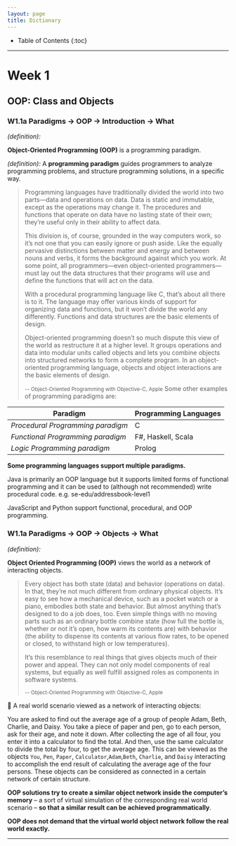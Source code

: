 ```yaml
---
layout: page
title: Dictionary
---
```


* Table of Contents
  {:toc}


--------------------------------------------------------------------------------------------------------------------

# Week 1

## OOP: Class and Objects
### W1.1a Paradigms → OOP → Introduction → What

_(definition):_

**Object-Oriented Programming (OOP)** is a programming paradigm.

_(definition):_
A **programming paradigm** guides programmers to analyze programming problems, and structure programming solutions, in a specific way.

> Programming languages have traditionally divided the world into two parts—data and operations on data. Data is static and immutable, except as the operations may change it. The procedures and functions that operate on data have no lasting state of their own; they’re useful only in their ability to affect data.
>
> This division is, of course, grounded in the way computers work, so it’s not one that you can easily ignore or push aside. Like the equally pervasive distinctions between matter and energy and between nouns and verbs, it forms the background against which you work. At some point, all programmers—even object-oriented programmers—must lay out the data structures that their programs will use and define the functions that will act on the data.
>
> With a procedural programming language like C, that’s about all there is to it. The language may offer various kinds of support for organizing data and functions, but it won’t divide the world any differently. Functions and data structures are the basic elements of design.
>
> Object-oriented programming doesn’t so much dispute this view of the world as restructure it at a higher level. It groups operations and data into modular units called objects and lets you combine objects into structured networks to form a complete program. In an object-oriented programming language, objects and object interactions are the basic elements of design.
>
> <small>-- Object-Oriented Programming with Objective-C, Apple</small>
Some other examples of programming paradigms are:

**Paradigm** | **Programming Languages**
---------|----------------------------------------------
_Procedural Programming paradigm_ | C
_Functional Programming paradigm_ | F#, Haskell, Scala
_Logic Programming paradigm_ | Prolog

**Some programming languages support multiple paradigms.**

Java is primarily an OOP language but it supports limited forms of functional programming and it can be used to (although not recommended) write procedural code. e.g. se-edu/addressbook-level1

JavaScript and Python support functional, procedural, and OOP programming.



### W1.1a Paradigms → OOP → Objects → What

_(definition):_

**Object Oriented Programming (OOP)** views the world as a network of interacting objects.

> Every object has both state (data) and behavior (operations on data). In that, they’re not much different from ordinary physical objects. It’s easy to see how a mechanical device, such as a pocket watch or a piano, embodies both state and behavior. But almost anything that’s designed to do a job does, too. Even simple things with no moving parts such as an ordinary bottle combine state (how full the bottle is, whether or not it’s open, how warm its contents are) with behavior (the ability to dispense its contents at various flow rates, to be opened or closed, to withstand high or low temperatures).
>
> It’s this resemblance to real things that gives objects much of their power and appeal. They can not only model components of real systems, but equally as well fulfill assigned roles as components in software systems.
>
> <small>-- Object-Oriented Programming with Objective-C, Apple</small>

:checkered_flag: A real world scenario viewed as a network of interacting objects:

You are asked to find out the average age of a group of people Adam, Beth, Charlie, and Daisy.
You take a piece of paper and pen, go to each person, ask for their age, and note it down.
After collecting the age of all four, you enter it into a calculator to find the total.
And then, use the same calculator to divide the total by four, to get the average age.
This can be viewed as the objects ```You```, ```Pen```, ```Paper```, ```Calculator```,```Adam```,```Beth```,
```Charlie```, and ```Daisy``` interacting to accomplish the end result of calculating the average age of the four persons.
These objects can be considered as connected in a certain network of certain structure.

**OOP solutions try to create a similar object network inside the computer’s memory** –
a sort of virtual simulation of the corresponding real world scenario – **so that a similar result can be achieved programmatically**.

**OOP does not demand that the virtual world object network follow the real world exactly.**

--------------------------------------------------------------------------------------------------------------------